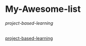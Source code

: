 # My-Awesome-list

###### project-based-learning

[project-based-learning](https://github.com/tuvtran/project-based-learning)

